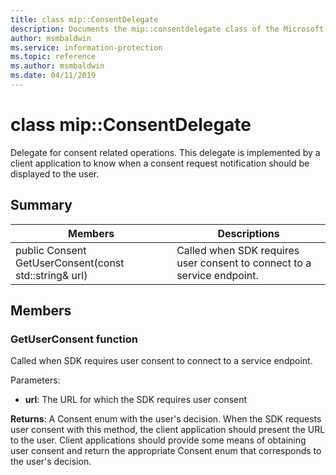 ```yaml
---
title: class mip::ConsentDelegate 
description: Documents the mip::consentdelegate class of the Microsoft Information Protection (MIP) SDK.
author: msmbaldwin
ms.service: information-protection
ms.topic: reference
ms.author: msmbaldwin
ms.date: 04/11/2019
---
```


# class mip::ConsentDelegate 
Delegate for consent related operations.
This delegate is implemented by a client application to know when a consent request notification should be displayed to the user.
  
## Summary
 Members                        | Descriptions                                
--------------------------------|---------------------------------------------
public Consent GetUserConsent(const std::string& url)  |  Called when SDK requires user consent to connect to a service endpoint.
  
## Members
  
### GetUserConsent function
Called when SDK requires user consent to connect to a service endpoint.

Parameters:  
* **url**: The URL for which the SDK requires user consent



  
**Returns**: A Consent enum with the user's decision.
When the SDK requests user consent with this method, the client application should present the URL to the user. Client applications should provide some means of obtaining user consent and return the appropriate Consent enum that corresponds to the user's decision.